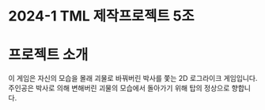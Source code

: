 # 2024-1 TML 제작프로젝트 5조
# 프로젝트 소개
이 게임은 자신의 모습을 몰래 괴물로 바꿔버린 박사를 쫓는 2D 로그라이크 게임입니다. 주인공은 박사로 의해 변해버린 괴물의 모습에서 돌아가기 위해 탑의 정상으로 향합니다.

